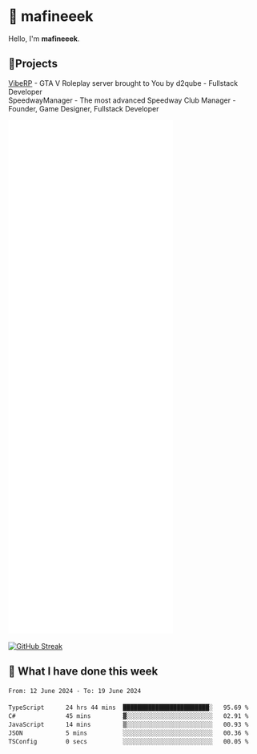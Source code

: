 # 👋 mafineeek
Hello, I'm **mafineeek**.

## 📝Projects

[VibeRP](https://v-rp.pl) - GTA V Roleplay server brought to You by d2qube - Fullstack Developer<br/>
SpeedwayManager - The most advanced Speedway Club Manager - Founder, Game Designer, Fullstack Developer


![](./github-metrics.svg)

[![GitHub Streak](https://streak-stats.demolab.com/?user=mafineeek)](https://git.io/streak-stats)

## 📰 What I have done this week
<!--START_SECTION:waka-->

```txt
From: 12 June 2024 - To: 19 June 2024

TypeScript      24 hrs 44 mins  ████████████████████████░   95.69 %
C#              45 mins         ▓░░░░░░░░░░░░░░░░░░░░░░░░   02.91 %
JavaScript      14 mins         ▒░░░░░░░░░░░░░░░░░░░░░░░░   00.93 %
JSON            5 mins          ░░░░░░░░░░░░░░░░░░░░░░░░░   00.36 %
TSConfig        0 secs          ░░░░░░░░░░░░░░░░░░░░░░░░░   00.05 %
```

<!--END_SECTION:waka-->

